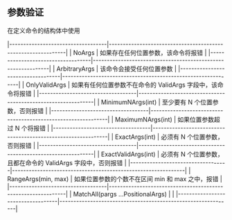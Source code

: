##  参数验证
在定义命令的结构体中使用

|-----------------------------------|--------------------------------------------------------------|
| NoArgs                            | 如果存在任何位置参数，该命令将报错                           |
|-----------------------------------|--------------------------------------------------------------|
| ArbitraryArgs                     | 该命令会接受任何位置参数                                     |
|-----------------------------------|--------------------------------------------------------------|
| OnlyValidArgs                     | 如果有任何位置参数不在命令的 ValidArgs 字段中，该命令将报错  |
|-----------------------------------|--------------------------------------------------------------|
| MinimumNArgs(int)                 | 至少要有 N 个位置参数，否则报错                              |
|-----------------------------------|--------------------------------------------------------------|
| MaximumNArgs(int)                 | 如果位置参数超过 N 个将报错                                  |
|-----------------------------------|--------------------------------------------------------------|
| ExactArgs(int)                    | 必须有 N 个位置参数，否则报错                                |
|-----------------------------------|--------------------------------------------------------------|
| ExactValidArgs(int)               | 必须有 N 个位置参数，且都在命令的 ValidArgs 字段中，否则报错 |
|-----------------------------------|--------------------------------------------------------------|
| RangeArgs(min, max)               | 如果位置参数的个数不在区间 min 和 max 之中，报错             |
|-----------------------------------|--------------------------------------------------------------|
| MatchAll(pargs ...PositionalArgs) |                                                              |
|-----------------------------------|--------------------------------------------------------------|


